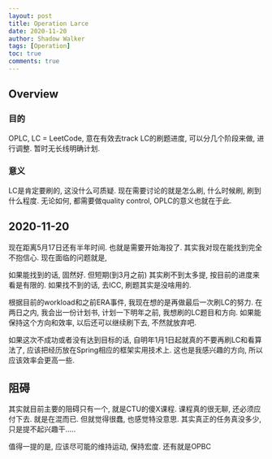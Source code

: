 ```yaml
---
layout: post
title: Operation Larce
date: 2020-11-20
author: Shadow Walker
tags: [Operation]
toc: true
comments: true
---
```


## Overview
### 目的

OPLC, LC = LeetCode, 意在有效去track LC的刷题进度, 可以分几个阶段来做, 进行调整. 暂时无长线明确计划. 

### 意义

LC是肯定要刷的, 这没什么可质疑. 现在需要讨论的就是怎么刷, 什么时候刷, 刷到什么程度.  无论如何, 都需要做quality control, OPLC的意义也就在于此. 

## 2020-11-20

现在距离5月17日还有半年时间. 也就是需要开始海投了. 其实我对现在能找到完全不抱信心.  现在面临的问题就是, 

如果能找到的话, 固然好. 但短期(到3月之前) 其实刷不到太多提, 按目前的进度来看是有限的. 
如果找不到的话, 去ICC, 刷题其实是没啥用的. 

根据目前的workload和之前ERA事件, 我现在想的是再做最后一次刷LC的努力.  在两日之内, 我会出一份计划书, 计划一下明年之前, 我想刷的LC题目和方向.  如果能保持这个方向和效率, 以后还可以继续刷下去, 不然就放弃吧. 


如果这次不成功或者没有达到目标的话, 自明年1月1日起就真的不要再刷LC和看算法了, 应该把经历放在Spring相应的框架实用技术上. 这也是我感兴趣的方向, 所以应该效率会更高一些. 

## 阻碍

其实就目前主要的阻碍只有一个, 就是CTU的傻X课程. 课程真的很无聊, 还必须应付下去. 就是在混而已. 但就觉得很蠢, 也感觉特没意思. 其实真正的任务真没多少, 只是提不起兴趣干..... 

值得一提的是, 应该尽可能的维持运动, 保持宏度.  还有就是OPBC

